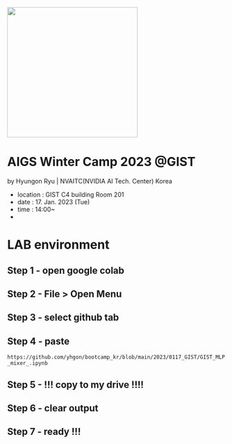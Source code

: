 
 <img src="https://www.nvidia.com/content/dam/en-zz/Solutions/about-nvidia/logo-and-brand/01-nvidia-logo-horiz-500x200-2c50-d@2x.png" width=300>
 
 
# AIGS Winter Camp 2023 @GIST
by Hyungon Ryu | NVAITC(NVIDIA AI Tech. Center)  Korea 

- location : GIST C4 building Room 201
- date : 17. Jan. 2023 (Tue) 
- time : 14:00~
- 
# LAB environment 
## Step 1 - open google colab
## Step 2 - File > Open Menu
## Step 3 - select github tab
## Step 4 -  paste

`https://github.com/yhgon/bootcamp_kr/blob/main/2023/0117_GIST/GIST_MLP_mixer_.ipynb`
## Step 5 - !!! copy to my drive !!!!
## Step 6 - clear output 
## Step 7 - ready !!!
